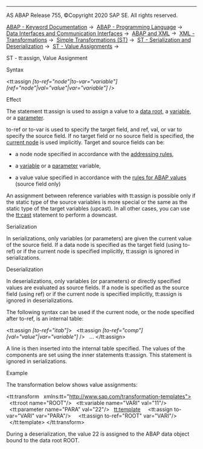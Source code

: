   

* * *

AS ABAP Release 755, ©Copyright 2020 SAP SE. All rights reserved.

[ABAP - Keyword Documentation](https://help.sap.com/doc/abapdocu_755_index_htm/7.55/en-US/abenabap.htm) →  [ABAP - Programming Language](https://help.sap.com/doc/abapdocu_755_index_htm/7.55/en-US/abenabap_reference.htm) →  [Data Interfaces and Communication Interfaces](https://help.sap.com/doc/abapdocu_755_index_htm/7.55/en-US/abenabap_data_communication.htm) →  [ABAP and XML](https://help.sap.com/doc/abapdocu_755_index_htm/7.55/en-US/abenabap_xml.htm) →  [XML - Transformations](https://help.sap.com/doc/abapdocu_755_index_htm/7.55/en-US/abenabap_xml_trafos.htm) →  [Simple Transformations (ST)](https://help.sap.com/doc/abapdocu_755_index_htm/7.55/en-US/abenabap_st.htm) →  [ST - Serialization and Deserialization](https://help.sap.com/doc/abapdocu_755_index_htm/7.55/en-US/abenst_serial_deserial.htm) →  [ST - Value Assignments](https://help.sap.com/doc/abapdocu_755_index_htm/7.55/en-US/abenst_assignments.htm) → 

ST - tt:assign, Value Assignment

Syntax

<tt:assign *\[*to-ref="node"*|*to-var="variable"*\]*
           *\[*ref="node"*|*val="value"*|*var="variable"*\]* />

Effect

The statement tt:assign is used to assign a value to a [data root](https://help.sap.com/doc/abapdocu_755_index_htm/7.55/en-US/abenst_tt_root.htm), a [variable](https://help.sap.com/doc/abapdocu_755_index_htm/7.55/en-US/abenst_tt_variable.htm), or a [parameter](https://help.sap.com/doc/abapdocu_755_index_htm/7.55/en-US/abenst_tt_parameter.htm).

to-ref or to-var is used to specify the target field, and ref, val, or var to specify the source field. If no target field or no source field is specified, the [current node](https://help.sap.com/doc/abapdocu_755_index_htm/7.55/en-US/abenst_tt_ref.htm) is used implicitly. Target and source fields can be:

-   a node node specified in accordance with the [addressing rules](https://help.sap.com/doc/abapdocu_755_index_htm/7.55/en-US/abenst_addressing_nodes.htm),

-   a [variable](https://help.sap.com/doc/abapdocu_755_index_htm/7.55/en-US/abenst_tt_variable.htm) or a [parameter](https://help.sap.com/doc/abapdocu_755_index_htm/7.55/en-US/abenst_tt_parameter.htm) variable,

-   a value value specified in accordance with the [rules for ABAP values](https://help.sap.com/doc/abapdocu_755_index_htm/7.55/en-US/abenst_data.htm) (source field only)

An assignment between reference variables with tt:assign is possible only if the static type of the source variables is more special or the same as the static type of the target variables (upcast). In all other cases, you can use the [tt:cast](https://help.sap.com/doc/abapdocu_755_index_htm/7.55/en-US/abenst_tt_cast.htm) statement to perform a downcast.

Serialization

In serializations, only variables (or parameters) are given the current value of the source field. If a data node is specified as the target field (using to-ref) or if the current node is specified implicitly, tt:assign is ignored in serializations.

Deserialization

In deserializations, only variables (or parameters) or directly specified values are evaluated as source fields. If a node is specified as the source field (using ref) or if the current node is specified implicitly, tt:assign is ignored in deserializations.

The following syntax can be used if the current node, or the node specified after to-ref, is an internal table:

<tt:assign *\[*to-ref="itab"*\]*\>
  <tt:assign *\[*to-ref="comp"*\]*
             *\[*val="value"*|*var="variable"*\]* />
  ...
</tt:assign>

A line is then inserted into the internal table specified. The values of the components are set using the inner statements tt:assign. This statement is ignored in serializations.

Example

The transformation below shows value assignments:

<tt:transform
  xmlns:tt="http://www.sap.com/transformation-templates">
  <tt:root name="ROOT"/>
  <tt:variable name="VARI" val="11"/>
  <tt:parameter name="PARA" val="22"/>
  <tt:template>
    <tt:assign to-var="VARI" var="PARA"/>
    <tt:assign to-ref="ROOT" var="VARI"/>
  </tt:template>
</tt:transform>

During a deserialization, the value 22 is assigned to the ABAP data object bound to the data root ROOT.